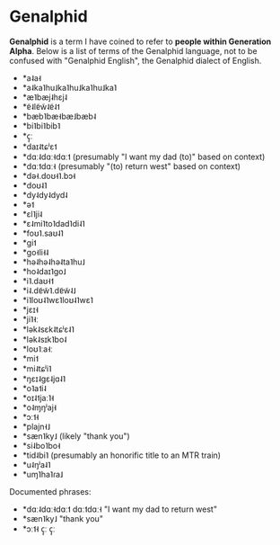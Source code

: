 
# Genalphid

<b>Genalphid</b> is a term I have coined to refer to <b>people within Generation Alpha</b>. Below is a list of terms of the Genalphid language, not to be confused with "Genalphid English", the Genalphid dialect of English.

  <ul>
    <li>*a˨a˧</li>
    <li>*a˨ka˥hu˩ka˥hu˩ka˥hu˩ka˥</li>
    <li>*æ˥bæj˨hɛj˨</li>
    <li>*ɐ̃˨lɐ̃w̃˨ɐ̃˨˦</li>
    <li>*bæb˥bæ˧bæ˩bæb˨</li>
    <li>*bi˥bi˥bib˥</li>
    <li>*ç̩ː</li>
    <li>*daɪ˨tɕʲɛ˦</li>
    <li>*dɑː˨dɑː˧dɑː˦ (presumably "I want my dad (to)" based on context)</li>
    <li>*dɑː˦dɑː˧ (presumably "(to) return west" based on context)</li>
    <li>*də˧.doʊ˧˥.bɔ˧</li>
    <li>*doʊ˨˥</li>
    <li>*dy˨dy˨dyd˨</li>
    <li>*ə˦</li>
    <li>*ɛl˥ji˨</li>
    <li>*ɛ˨mi˥to˥dad˥di˨˥</li>
    <li>*foʊ˥.saʊ˨˥</li>
    <li>*gi˦</li>
    <li>*go˧li˧˨</li>
    <li>*hə˨hə˨hə˨ta˥hu˩</li>
    <li>*ho˨daɪ˥ɡo˩</li>
    <li>*i˥.daʊ˧˦</li>
    <li>*i˨.dɐ̃w̃˥.dɐ̃w̃˨˩</li>
    <li>*i˥loʊ˨˥wɛ˥loʊ˨˥wɛ˥</li>
    <li>*jɛɪ˧</li>
    <li>*ji˥˧ː</li>
    <li>*lək˨sɛk˨tɕʲɛ˨˥</li>
    <li>*lək˨sɪk˥bo˨</li>
    <li>*loʊ˥ːa˧ː</li>
    <li>*mi˦</li>
    <li>*mi˨tɕʲi˥</li>
    <li>*ŋɛɪ˨gɛ˨jɑ˨˥</li>
    <li>*o˥a˦i˨</li>
    <li>*oɪ˨˦jaː˥˧</li>
    <li>*o˨ɱŋʲaj˧</li>
    <li>*ɔː˦˧</li>
    <li>*plajn˧˩</li>
    <li>*sæn˥ky˩ (likely "thank you")</li>
    <li>*si˨bo˥bo˧</li>
    <li>*tid˨bi˥ (presumably an honorific title to an MTR train)</li>
    <li>*u˨ŋʲa˨˥</li>
    <li>*uɱ˥ha˥ɾa˩</li>
  </ul>
  
  Documented phrases:
* \*dɑː˨dɑː˧dɑː˦ dɑː˦dɑː˧ "I want my dad to return west"
* \*sæn˥ky˩ "thank you"
* \*ɔː˦˧ ç̩ː ç̩ː


